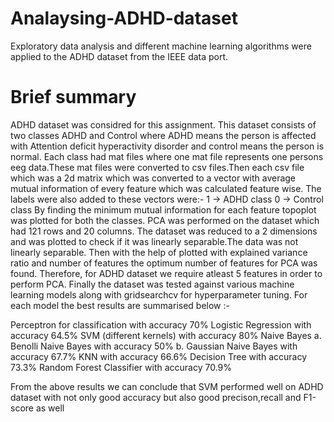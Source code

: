 # Analaysing-ADHD-dataset
Exploratory data analysis and different machine learning algorithms were applied to the ADHD dataset from the IEEE data port.

# Brief summary
ADHD dataset was considred for this assignment. This dataset consists of two classes ADHD and Control where ADHD means the person is affected with Attention deficit hyperactivity disorder and control means the person is normal.
Each class had mat files where one mat file represents one persons eeg data.These mat files were converted to csv files.Then each csv file which was a 2d matrix which was converted to a vector with average mutual information of every feature which was calculated feature wise.
The labels were also added to these vectors were:-
1 -> ADHD class
0 -> Control class
By finding the minimum mutual information for each feature topoplot was plotted for both the classes.
PCA was performed on the dataset which had 121 rows and 20 columns. The dataset was reduced to a 2 dimensions and was plotted to check if it was linearly separable.The data was not linearly separable.
Then with the help of plotted with explained variance ratio and number of features the optimum number of features for PCA was found. Therefore, for ADHD dataset we require atleast 5 features in order to perform PCA.
Finally the dataset was tested against various machine learning models along with gridsearchcv for hyperparameter tuning. For each model the best results are summarised below :-

Perceptron for classification with accuracy 70%
Logistic Regression with accuracy 64.5%
SVM (different kernels) with accuracy 80%
Naive Bayes a. Benolli Naive Bayes with accuracy 50% b. Gaussian Naive Bayes with accuracy 67.7%
KNN with accuracy 66.6%
Decision Tree with accuracy 73.3%
Random Forest Classifier with accuracy 70.9%

From the above results we can conclude that SVM performed well on ADHD dataset with not only good accuracy but also good precison,recall and F1-score as well
